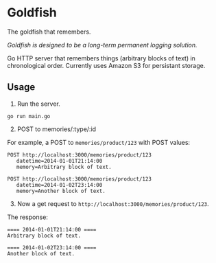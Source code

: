 Goldfish
========

The goldfish that remembers. 

_Goldfish is designed to be a long-term permanent logging solution._

Go HTTP server that remembers things (arbitrary blocks of text) in chronological order.
Currently uses Amazon S3 for persistant storage.


Usage
-----

1. Run the server.

```
go run main.go
```

2. POST to memories/:type/:id

For example, a POST to `memories/product/123`
with POST values:

```
POST http://localhost:3000/memories/product/123
   datetime=2014-01-01T21:14:00
   memory=Arbitrary block of text.
   
POST http://localhost:3000/memories/product/123
   datetime=2014-01-02T23:14:00
   memory=Another block of text.
```

3. Now a get request to `http://localhost:3000/memories/product/123`.

The response:

```
==== 2014-01-01T21:14:00 ====
Arbitrary block of text.

==== 2014-01-02T23:14:00 ====
Another block of text.
```
